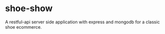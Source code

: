 # shoe-show
A restful-api server side application with express and mongodb for a classic shoe ecommerce.
